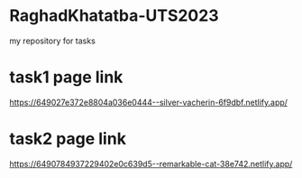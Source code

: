 # RaghadKhatatba-UTS2023
my repository for tasks
 # task1 page link
 https://649027e372e8804a036e0444--silver-vacherin-6f9dbf.netlify.app/
 # task2 page link
 https://6490784937229402e0c639d5--remarkable-cat-38e742.netlify.app/
